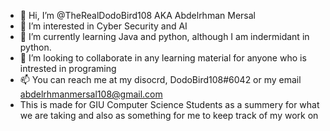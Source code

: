- 👋 Hi, I’m @TheRealDodoBird108 AKA Abdelrhman Mersal
- 👀 I’m interested in Cyber Security and AI
- 🌱 I’m currently learning Java and python, although I am indermidant in python.
- 💞️ I’m looking to collaborate in any learning material for anyone who is intrested in programing
- 📫 You can reach me at my disocrd, DodoBird108#6042 or my email abdelrhmanmersal108@gmail.com
- This is made for GIU Computer Science Students as a summery for what we are taking and also as something for me to keep track of my work on
